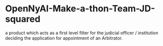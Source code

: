 # OpenNyAI-Make-a-thon-Team-JD-squared
 a product which acts as a first level filter for the judicial officer / institution deciding the application for appointment of an Arbitrator.
